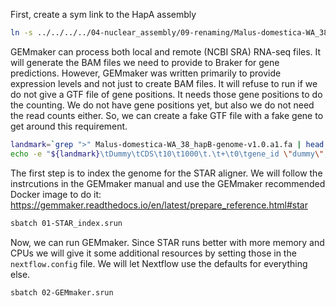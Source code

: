 First, create a sym link to the HapA assembly

```bash
ln -s ../../../../04-nuclear_assembly/09-renaming/Malus-domestica-WA_38_hapB-genome-v1.0.a1.fa
```

GEMmaker can process both local and remote (NCBI SRA) RNA-seq files.  It will generate
the BAM files we need to provide to Braker for gene predictions.  However, GEMmaker was
written primarily to provide expression levels and not just to create BAM files. It will
refuse to run if we do not give a GTF file of gene positions. It needs those gene 
positions to do the counting.  We do not have gene positions yet, but also we do not
need the read counts either. So, we can create a fake GTF file with a fake gene
to get around this requirement.

```bash
landmark=`grep ">" Malus-domestica-WA_38_hapB-genome-v1.0.a1.fa | head -n 1 | sed 's/>//'`
echo -e "${landmark}\tDummy\tCDS\t10\t1000\t.\t+\t0\tgene_id \"dummy\"; transcript_id \"dummyM\";" > Malus-domestica-WA_38_hapB-genome-v1.0.a1.gtf
```

The first step is to index the genome for the STAR aligner. We will follow 
the instrcutions in the GEMmaker manual and use the GEMmaker recommended
Docker image to do it: https://gemmaker.readthedocs.io/en/latest/prepare_reference.html#star

```bash
sbatch 01-STAR_index.srun
```

Now, we can run GEMmaker. Since STAR runs better with more memory and CPUs we
will give it some additional resources by setting those in the `nextflow.config` file.
We will let Nextflow use the defaults for everything else.

```bash
sbatch 02-GEMmaker.srun
```


